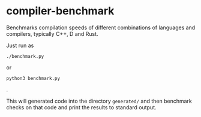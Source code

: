 # compiler-benchmark

Benchmarks compilation speeds of different combinations of languages and
compilers, typically C++, D and Rust.

Just run as

    ./benchmark.py

or

    python3 benchmark.py

.

This will generated code into the directory `generated/` and then benchmark
checks on that code and print the results to standard output.
